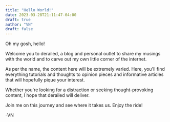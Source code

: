 ```yaml
---
title: "Hello World!"
date: 2023-03-28T21:11:47-04:00
draft: true
author: "VN"
draft: false
---
```


Oh my gosh, hello! 

Welcome you to derailed, a blog and personal outlet to share my musings with the world and to carve out my own little corner of the internet.

As per the name, the content here will be extremely varied. Here, you'll find everything tutorials and thoughts to opinion pieces and informative articles that will hopefully pique your interest.

Whether you're looking for a distraction or seeking thought-provoking content, I hope that derailed will deliver.

Join me on this journey and see where it takes us. Enjoy the ride!

-VN
